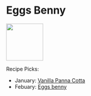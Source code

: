 # Eggs Benny

<img src="https://tastesbetterfromscratch.com/wp-content/uploads/2013/08/Eggs-Benedict-11.jpg" height="100" width="100" />

Recipe Picks:

- January: [Vanilla Panna Cotta](../recipe/jan/vanilla-panna-cotta.md)
- Febuary: [Eggs benny](git-flow-exercise/app/recipe/feb/eggs-benny.md)